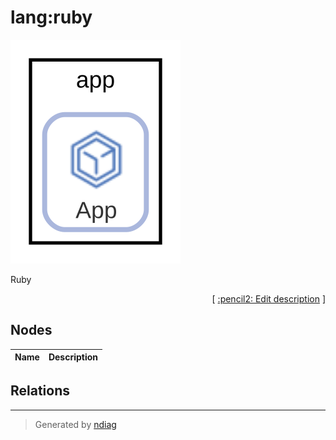 # lang:ruby

![view](label-lang_ruby.svg)

Ruby


<p align="right">
  [ <a href="../../ndiag.descriptions/_label-lang_ruby.md">:pencil2: Edit description</a> ]
</p>

## Nodes

| Name | Description |
| --- | --- |

## Relations
---

> Generated by [ndiag](https://github.com/k1LoW/ndiag)
